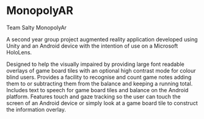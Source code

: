 # MonopolyAR
Team Salty MonopolyAr

A second year group project augmented reality application developed using Unity and an Android device with the intention of use on a Microsoft HoloLens.

Designed to help the visually impaired by providing large font readable overlays of game board tiles with an optional high contrast mode for colour blind users. Provides a facility to recognise and count game notes adding them to or subtracting them from the balance and keeping a running total. Includes text to speech for game board tiles and balance on the Android platform. Features touch and gaze tracking so the user can touch the screen of an Android device or simply look at a game board tile to construct the information overlay.
